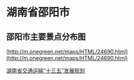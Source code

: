 # 湖南省邵阳市

## 邵阳市主要景点分布图

[http://m.onegreen.net/maps/HTML/24690.html](http://m.onegreen.net/maps/HTML/24690.html)

[湖南省交通运输“十三五”发展规划](http://www.hnjt.gov.cn/xxgk/ghjh/fzgh/201703/t20170317_4105005.html)